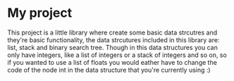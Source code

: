 # My project
This project is a little library where create some basic data strcutres and they're basic functionality, the data strcutures included in this library are: list, stack and binary search tree.
Though in this data structures you can only have integers, like a list of integers or a stack of integers and so on, so if you wanted to use a list of floats you would eather have to change the code of the
node int in the data structure that you're currently using :)
